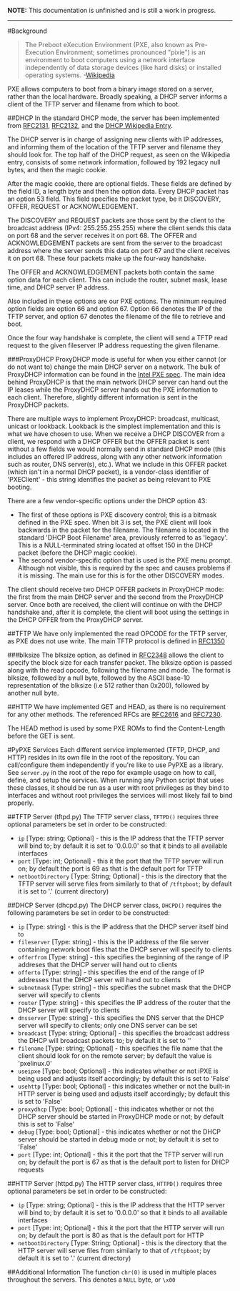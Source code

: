 **NOTE:** This documentation is unfinished and is still a work in progress.

---

#Background
>The Preboot eXecution Environment (PXE, also known as Pre-Execution Environment; sometimes pronounced "pixie") is an environment to boot computers using a network interface independently of data storage devices (like hard disks) or installed operating systems. -[Wikipedia](https://en.wikipedia.org/wiki/Preboot_Execution_Environment) 

PXE allows computers to boot from a binary image stored on a server, rather than the local hardware. Broadly speaking, a DHCP server informs a client of the TFTP server and filename from which to boot. 

##DHCP
In the standard DHCP mode, the server has been implemented from [RFC2131](http://www.ietf.org/rfc/rfc2131.txt), [RFC2132](http://www.ietf.org/rfc/rfc2132.txt), and the [DHCP Wikipedia Entry](https://en.wikipedia.org/wiki/Dynamic_Host_Configuration_Protocol).  

The DHCP server is in charge of assigning new clients with IP addresses, and informing them of the location of the TFTP server and filename they should look for. The top half of the DHCP request, as seen on the Wikipedia entry, consists of some network information, followed by 192 legacy null bytes, and then the magic cookie.  

After the magic cookie, there are optional fields. These fields are defined by the field ID, a length byte and then the option data. Every DHCP packet has an option 53 field. This field specifies the packet type, be it DISCOVERY, OFFER, REQUEST or ACKNOWLEDGEMENT.  

The DISCOVERY and REQUEST packets are those sent by the client to the broadcast address (IPv4: 255.255.255.255) where the client sends this data on port 68 and the server receives it on port 68. The OFFER and ACKNOWLEDGEMENT packets are sent from the server to the broadcast address where the server sends this data on port 67 and the client receives it on port 68. These four packets make up the four-way handshake.  

The OFFER and ACKNOWLEDGEMENT packets both contain the same option data for each client. This can include the router, subnet mask, lease time, and DHCP server IP address.

Also included in these options are our PXE options. The minimum required option fields are option 66 and option 67. Option 66 denotes the IP of the TFTP server, and option 67 denotes the filename of the file to retrieve and boot.  

Once the four way handshake is complete, the client will send a TFTP read request to the given fileserver IP address requesting the given filename.

###ProxyDHCP
ProxyDHCP mode is useful for when you either cannot (or do not want to) change the main DHCP server on a network. The bulk of ProxyDHCP information can be found in the [Intel PXE spec](http://www.pix.net/software/pxeboot/archive/pxespec.pdf). The main idea behind ProxyDHCP is that the main network DHCP server can hand out the IP leases while the ProxyDHCP server hands out the PXE information to each client. Therefore, slightly different information is sent in the ProxyDHCP packets.

There are multiple ways to implement ProxyDHCP: broadcast, multicast, unicast or lookback. Lookback is the simplest implementation and this is what we have chosen to use. When we receive a DHCP DISCOVER from a client, we respond with a DHCP OFFER but the OFFER packet is sent without a few fields we would normally send in standard DHCP mode (this includes an offered IP address, along with any other network information such as router, DNS server(s), etc.). What we include in this OFFER packet (which isn't in a normal DHCP packet), is a vendor-class identifier of 'PXEClient' - this string identifies the packet as being relevant to PXE booting.

There are a few vendor-specific options under the DHCP option 43:
* The first of these options is PXE discovery control; this is a bitmask defined in the PXE spec. When bit 3 is set, the PXE client will look backwards in the packet for the filename. The filename is located in the standard 'DHCP Boot Filename' area, previously referred to as 'legacy'. This is a NULL-terminated string located at offset 150 in the DHCP packet (before the DHCP magic cookie).
* The second vendor-specific option that is used is the PXE menu prompt. Although not visible, this is required by the spec and causes problems if it is missing. The main use for this is for the other DISCOVERY modes.  

The client should receive two DHCP OFFER packets in ProxyDHCP mode: the first from the main DHCP server and the second from the ProxyDHCP server. Once both are received, the client will continue on with the DHCP handshake and, after it is complete, the client will boot using the settings in the DHCP OFFER from the ProxyDHCP server.

##TFTP
We have only implemented the read OPCODE for the TFTP server, as PXE does not use write. The main TFTP protocol is defined in [RFC1350](http://www.ietf.org/rfc/rfc1350.txt)

###blksize
The blksize option, as defined in [RFC2348](http://www.ietf.org/rfc/rfc2348.txt) allows the client to specify the block size for each transfer packet. The blksize option is passed along with the read opcode, following the filename and mode. The format is blksize, followed by a null byte, followed by the ASCII base-10 representation of the blksize (i.e 512 rather than 0x200), followed by another null byte.

##HTTP
We have implemented GET and HEAD, as there is no requirement for any other methods. The referenced RFCs are [RFC2616](http://www.ietf.org/rfc/rfc2616.txt) and [RFC7230](http://www.ietf.org/rfc/rfc7230.txt).  

The HEAD method is used by some PXE ROMs to find the Content-Length before the GET is sent.

#PyPXE Services
Each different service implemented (TFTP, DHCP, and HTTP) resides in its own file in the root of the repository. You can call/configure them independently if you're like to use PyPXE as a library. See ```server.py``` in the root of the repo for example usage on how to call, define, and setup the services. When running any Python script that uses these classes, it should be run as a user with root privileges as they bind to interfaces and without root privileges the services will most likely fail to bind properly.

##TFTP Server (tftpd.py)
The TFTP server class, ```TFTPD()``` requires three optional parameters be set in order to be constructed:
* ```ip``` [Type: string; Optional] - this is the IP address that the TFTP server will bind to; by default it is set to '0.0.0.0' so that it binds to all available interfaces
* ```port``` [Type: int; Optional] - this it the port that the TFTP server will run on; by default the port is 69 as that is the default port for TFTP
* ```netbootDirectory``` [Type: String; Optional] - this is the directory that the TFTP server will serve files from similarly to that of ```/tftpboot```; by default it is set to '.' (current directory)

##DHCP Server (dhcpd.py)
The DHCP server class, ```DHCPD()``` requires the following parameters be set in order to be constructed:
* ```ip``` [Type: string] - this is the IP address that the DHCP server itself bind to
* ```fileserver``` [Type: string] - this is the IP address of the file server containing network boot files that the DHCP server will specify to clients
* ```offerfrom``` [Type: string] -  this specifies the beginning of the range of IP addreses that the DHCP server will hand out to clients
* ```offerto``` [Type: string] - this specifies the end of the range of IP addresses that the DHCP server will hand out to clients
* ```subnetmask``` [Type: string] - this specifies the subnet mask that the DHCP server will specify to clients
* ```router``` [Type: string] - this specifies the IP address of the router that the DHCP server will specify to clients
* ```dnsserver``` [Type: string] - this specifies the DNS server that the DHCP server will specify to clients; only one DNS server can be set
* ```broadcast``` [Type: string; Optional] - this specifies the broadcast address the DHCP will broadcast packets to; by default it is set to '<broadcast>'
* ```filename``` [Type: string; Optional] - this specifies the file name that the client should look for on the remote server; by default the value is 'pxelinux.0'
* ```useipxe``` [Type: bool; Optional] - this indicates whether or not iPXE is being used and adjusts itself accordingly; by default this is set to 'False'
* ```usehttp``` [Type: bool; Optional] - this indicates whether or not the built-in HTTP server is being used and adjusts itself accordingly; by default this is set to 'False'
* ```proxydhcp``` [Type: bool; Optional] - this indicates whether or not the DHCP server should be started in ProxyDHCP mode or not; by default this is set to 'False'
* ```debug``` [Type: bool; Optional] - this indicates whether or not the DHCP server should be started in debug mode or not; by default it is set to 'False'
* ```port``` [Type: int; Optional] - this it the port that the TFTP server will run on; by default the port is 67 as that is the default port to listen for DHCP requests

##HTTP Server (httpd.py)
The HTTP server class, ```HTTPD()``` requires three optional parameters be set in order to be constructed:
* ```ip``` [Type: string; Optional] - this is the IP address that the HTTP server will bind to; by default it is set to '0.0.0.0' so that it binds to all available interfaces
* ```port``` [Type: int; Optional] - this it the port that the HTTP server will run on; by default the port is 80 as that is the default port for HTTP
* ```netbootDirectory``` [Type: String; Optional] - this is the directory that the HTTP server will serve files from similarly to that of ```/tftpboot```; by default it is set to '.' (current directory)

##Additional Information
The function ```chr(0)``` is used in multiple places throughout the servers. This denotes a ```NULL``` byte, or ```\x00```
